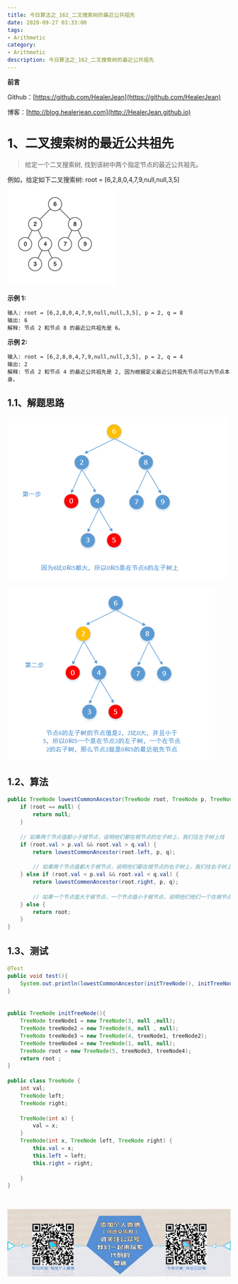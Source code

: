 ```yaml
---
title: 今日算法之_162_二叉搜索树的最近公共祖先
date: 2020-09-27 03:33:00
tags: 
- Arithmetic
category: 
- Arithmetic
description: 今日算法之_162_二叉搜索树的最近公共祖先
---
```


**前言**     

 Github：[https://github.com/HealerJean](https://github.com/HealerJean)         

 博客：[http://blog.healerjean.com](http://HealerJean.github.io)          



# 1、二叉搜索树的最近公共祖先
> 给定一个二叉搜索树, 找到该树中两个指定节点的最近公共祖先。
>



例如，给定如下二叉搜索树:  root = [6,2,8,0,4,7,9,null,null,3,5]

![image-20200927145654594](https://raw.githubusercontent.com/HealerJean/HealerJean.github.io/master/blogImages/image-20200927145654594.png)

**示例 1:**

```
输入: root = [6,2,8,0,4,7,9,null,null,3,5], p = 2, q = 8
输出: 6 
解释: 节点 2 和节点 8 的最近公共祖先是 6。
```

**示例 2:**

```
输入: root = [6,2,8,0,4,7,9,null,null,3,5], p = 2, q = 4
输出: 2
解释: 节点 2 和节点 4 的最近公共祖先是 2, 因为根据定义最近公共祖先节点可以为节点本身。
```



## 1.1、解题思路 

![image-20200927145730148](https://raw.githubusercontent.com/HealerJean/HealerJean.github.io/master/blogImages/image-20200927145730148.png)

![image-20200927145737003](https://raw.githubusercontent.com/HealerJean/HealerJean.github.io/master/blogImages/image-20200927145737003.png)





## 1.2、算法

```java
public TreeNode lowestCommonAncestor(TreeNode root, TreeNode p, TreeNode q) {
    if (root == null) {
        return null;
    }

    // 如果两个节点值都小于根节点，说明他们都在根节点的左子树上，我们往左子树上找
    if (root.val > p.val && root.val > q.val) {
        return lowestCommonAncestor(root.left, p, q);

        // 如果两个节点值都大于根节点，说明他们都在根节点的右子树上，我们往右子树上找
    } else if (root.val < p.val && root.val < q.val) {
        return lowestCommonAncestor(root.right, p, q);

        // 如果一个节点值大于根节点，一个节点值小于根节点，说明他们他们一个在根节点的左子树上一个在根节点的右子树上，那么根节点就是他们的最近公共祖先节点。
    } else {
        return root;
    }
}
```




## 1.3、测试 

```java
@Test
public void test(){
    System.out.println(lowestCommonAncestor(initTreeNode(), initTreeNode(), initTreeNode()));
}


public TreeNode initTreeNode(){
    TreeNode treeNode1 = new TreeNode(3, null ,null);
    TreeNode treeNode2 = new TreeNode(6, null , null);
    TreeNode treeNode3 = new TreeNode(4, treeNode1, treeNode2);
    TreeNode treeNode4 = new TreeNode(1, null, null);
    TreeNode root = new TreeNode(5, treeNode3, treeNode4);
    return root ;
}

public class TreeNode {
    int val;
    TreeNode left;
    TreeNode right;

    TreeNode(int x) {
        val = x;
    }
    TreeNode(int x, TreeNode left, TreeNode right) {
        this.val = x;
        this.left = left;
        this.right = right;

    }
}
```



​          

![ContactAuthor](https://raw.githubusercontent.com/HealerJean/HealerJean.github.io/master/assets/img/artical_bottom.jpg)



<link rel="stylesheet" href="https://unpkg.com/gitalk/dist/gitalk.css">

<script src="https://unpkg.com/gitalk@latest/dist/gitalk.min.js"></script> 
<div id="gitalk-container"></div>    
 <script type="text/javascript">
    var gitalk = new Gitalk({
		clientID: `1d164cd85549874d0e3a`,
		clientSecret: `527c3d223d1e6608953e835b547061037d140355`,
		repo: `HealerJean.github.io`,
		owner: 'HealerJean',
		admin: ['HealerJean'],
		id: 'IbUD7CZaqpiNcoOn',
    });
    gitalk.render('gitalk-container');
</script> 




